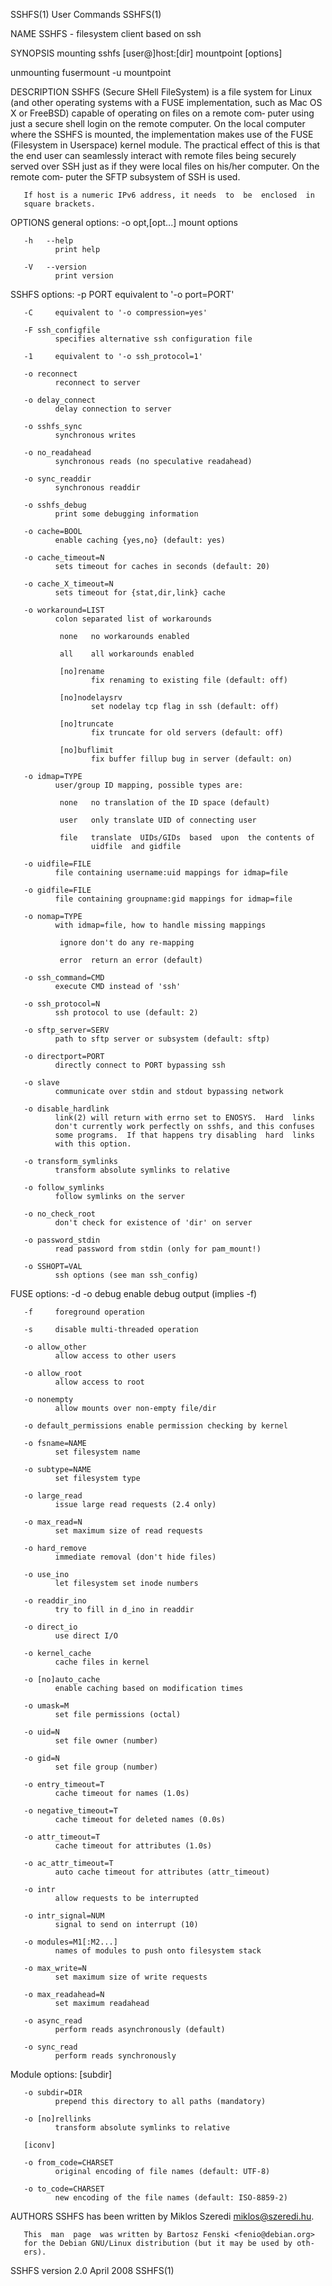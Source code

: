SSHFS(1)                      User Commands                     SSHFS(1)

NAME
       SSHFS - filesystem client based on ssh

SYNOPSIS
   mounting
       sshfs [user@]host:[dir] mountpoint [options]

   unmounting
       fusermount -u mountpoint

DESCRIPTION
       SSHFS  (Secure  SHell FileSystem) is a file system for Linux (and
       other operating systems with a FUSE implementation, such  as  Mac
       OS  X  or FreeBSD) capable of operating on files on a remote com‐
       puter using just a secure shell login on the remote computer.  On
       the local computer where the SSHFS is mounted, the implementation
       makes use of the FUSE (Filesystem in  Userspace)  kernel  module.
       The  practical effect of this is that the end user can seamlessly
       interact with remote files being securely served over SSH just as
       if  they were local files on his/her computer. On the remote com‐
       puter the SFTP subsystem of SSH is used.

       If host is a numeric IPv6 address, it needs  to  be  enclosed  in
       square brackets.

OPTIONS
   general options:
       -o opt,[opt...]
              mount options

       -h   --help
              print help

       -V   --version
              print version

   SSHFS options:
       -p PORT
              equivalent to '-o port=PORT'

       -C     equivalent to '-o compression=yes'

       -F ssh_configfile
              specifies alternative ssh configuration file

       -1     equivalent to '-o ssh_protocol=1'

       -o reconnect
              reconnect to server

       -o delay_connect
              delay connection to server

       -o sshfs_sync
              synchronous writes

       -o no_readahead
              synchronous reads (no speculative readahead)

       -o sync_readdir
              synchronous readdir

       -o sshfs_debug
              print some debugging information

       -o cache=BOOL
              enable caching {yes,no} (default: yes)

       -o cache_timeout=N
              sets timeout for caches in seconds (default: 20)

       -o cache_X_timeout=N
              sets timeout for {stat,dir,link} cache

       -o workaround=LIST
              colon separated list of workarounds

               none   no workarounds enabled

               all    all workarounds enabled

               [no]rename
                      fix renaming to existing file (default: off)

               [no]nodelaysrv
                      set nodelay tcp flag in ssh (default: off)

               [no]truncate
                      fix truncate for old servers (default: off)

               [no]buflimit
                      fix buffer fillup bug in server (default: on)

       -o idmap=TYPE
              user/group ID mapping, possible types are:

               none   no translation of the ID space (default)

               user   only translate UID of connecting user

               file   translate  UIDs/GIDs  based  upon  the contents of
                      uidfile  and gidfile

       -o uidfile=FILE
              file containing username:uid mappings for idmap=file

       -o gidfile=FILE
              file containing groupname:gid mappings for idmap=file

       -o nomap=TYPE
              with idmap=file, how to handle missing mappings

               ignore don't do any re-mapping

               error  return an error (default)

       -o ssh_command=CMD
              execute CMD instead of 'ssh'

       -o ssh_protocol=N
              ssh protocol to use (default: 2)

       -o sftp_server=SERV
              path to sftp server or subsystem (default: sftp)

       -o directport=PORT
              directly connect to PORT bypassing ssh

       -o slave
              communicate over stdin and stdout bypassing network

       -o disable_hardlink
              link(2) will return with errno set to ENOSYS.  Hard  links
              don't currently work perfectly on sshfs, and this confuses
              some programs.  If that happens try disabling  hard  links
              with this option.

       -o transform_symlinks
              transform absolute symlinks to relative

       -o follow_symlinks
              follow symlinks on the server

       -o no_check_root
              don't check for existence of 'dir' on server

       -o password_stdin
              read password from stdin (only for pam_mount!)

       -o SSHOPT=VAL
              ssh options (see man ssh_config)

   FUSE options:
       -d   -o debug
              enable debug output (implies -f)

       -f     foreground operation

       -s     disable multi-threaded operation

       -o allow_other
              allow access to other users

       -o allow_root
              allow access to root

       -o nonempty
              allow mounts over non-empty file/dir

       -o default_permissions enable permission checking by kernel

       -o fsname=NAME
              set filesystem name

       -o subtype=NAME
              set filesystem type

       -o large_read
              issue large read requests (2.4 only)

       -o max_read=N
              set maximum size of read requests

       -o hard_remove
              immediate removal (don't hide files)

       -o use_ino
              let filesystem set inode numbers

       -o readdir_ino
              try to fill in d_ino in readdir

       -o direct_io
              use direct I/O

       -o kernel_cache
              cache files in kernel

       -o [no]auto_cache
              enable caching based on modification times

       -o umask=M
              set file permissions (octal)

       -o uid=N
              set file owner (number)

       -o gid=N
              set file group (number)

       -o entry_timeout=T
              cache timeout for names (1.0s)

       -o negative_timeout=T
              cache timeout for deleted names (0.0s)

       -o attr_timeout=T
              cache timeout for attributes (1.0s)

       -o ac_attr_timeout=T
              auto cache timeout for attributes (attr_timeout)

       -o intr
              allow requests to be interrupted

       -o intr_signal=NUM
              signal to send on interrupt (10)

       -o modules=M1[:M2...]
              names of modules to push onto filesystem stack

       -o max_write=N
              set maximum size of write requests

       -o max_readahead=N
              set maximum readahead

       -o async_read
              perform reads asynchronously (default)

       -o sync_read
              perform reads synchronously

   Module options:
       [subdir]

       -o subdir=DIR
              prepend this directory to all paths (mandatory)

       -o [no]rellinks
              transform absolute symlinks to relative

       [iconv]

       -o from_code=CHARSET
              original encoding of file names (default: UTF-8)

       -o to_code=CHARSET
              new encoding of the file names (default: ISO-8859-2)

AUTHORS
       SSHFS has been written by Miklos Szeredi <miklos@szeredi.hu>.

       This  man  page  was written by Bartosz Fenski <fenio@debian.org>
       for the Debian GNU/Linux distribution (but it may be used by oth‐
       ers).

SSHFS version 2.0              April 2008                       SSHFS(1)
